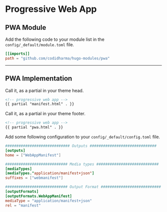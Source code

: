 # Progressive Web App

## PWA Module

Add the following code to your module list in the `config/_default/module.toml` file.

```toml
[[imports]]
path = "github.com/codidharma/hugo-modules/pwa"
```

<hr>

## PWA Implementation

Call it, as a partial in your theme head.

```html
<!-- progressive web app -->
{{ partial "manifest.html" . }}
```

Call it, as a partial in your theme footer.

```html
<!-- progressive web app -->
{{ partial "pwa.html" . }}
```

Add some following configuration to your `config/_default/config.toml` file.

```toml
############################# Outputs ##############################
[outputs]
home = ["WebAppManifest"]

############################ Media types ############################
[mediaTypes]
[mediaTypes."application/manifest+json"]
suffixes = ["webmanifest"]

############################ Output Format ###########################
[outputFormats]
[outputFormats.WebAppManifest]
mediaType = "application/manifest+json"
rel = "manifest"
```

